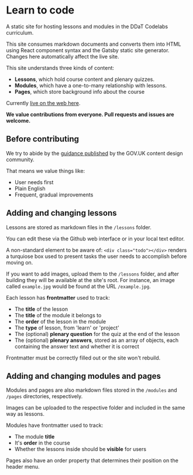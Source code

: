 Learn to code
=============

A static site for hosting lessons and modules in the DDaT Codelabs curriculum.

This site consumes markdown documents and converts them into HTML using React component syntax and the Gatsby static site generator. Changes here automatically affect the live site.

This site understands three kinds of content:
* **Lessons**, which hold course content and plenary quizzes.
* **Modules**, which have a one-to-many relationship with lessons.
* **Pages**, which store background info about the course

Currently [live on the web here](https://friendly-shaw-4ff926.netlify.com/).

**We value contributions from everyone. Pull requests and issues are welcome.**

Before contributing
------------------

We try to abide by the [guidance published](https://www.gov.uk/guidance/content-design) by the GOV.UK content design community.

That means we value things like:
* User needs first
* Plain English
* Frequent, gradual improvements

Adding and changing lessons
--------------------------

Lessons are stored as markdown files in the `/lessons` folder.

You can edit these via the Github web interface or in your local text editor.

A non-standard element to be aware of: `<div class="todo"></div>` renders a turquiose box used to present tasks the user needs to accomplish before moving on.

If you want to add images, upload them to the `/lessons` folder, and after building they will be available at the site's root. For instance, an image called `example.jpg` would be found at the URL `/example.jpg`.

Each lesson has **frontmatter** used to track:
* The **title** of the lesson
* The **title** of the module it belongs to
* The **order** of the lesson in the module
* The **type** of lesson, from 'learn' or 'project'
* The (optional) **plenary question** for the quiz at the end of the lesson
* The (optional) **plenary answers**, stored as an array of objects, each containing the answer text and whether it is correct

Frontmatter must be correctly filled out or the site won't rebuild.

Adding and changing modules and pages
------------------------------------

Modules and pages are also markdown files stored in the `/modules` and `/pages` directories, respectively.

Images can be uploaded to the respective folder and included in the same way as lessons.

Modules have frontmatter used to track:

* The module **title**
* It's **order** in the course
* Whether the lessons inside should be **visible** for users

Pages also have an order property that determines their position on the header menu.
